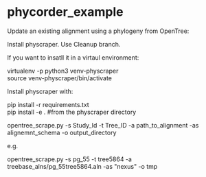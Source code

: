 # phycorder_example



Update an existing alignment using a phylogeny from OpenTree:  

Install physcraper.  Use Cleanup branch.  

If you want to insatll it in a virtaul environment:


  virtualenv -p python3 venv-physcraper  
  source venv-physcraper/bin/activate  


Install physcraper with:

   pip install -r requirements.txt  
   pip install -e . #from the physcraper directory



opentree_scrape.py -s Study_Id -t Tree_ID -a path_to_alignment -as alignemnt_schema -o output_directory  

e.g.  

opentree_scrape.py -s pg_55 -t tree5864 -a treebase_alns/pg_55tree5864.aln -as "nexus" -o tmp  

